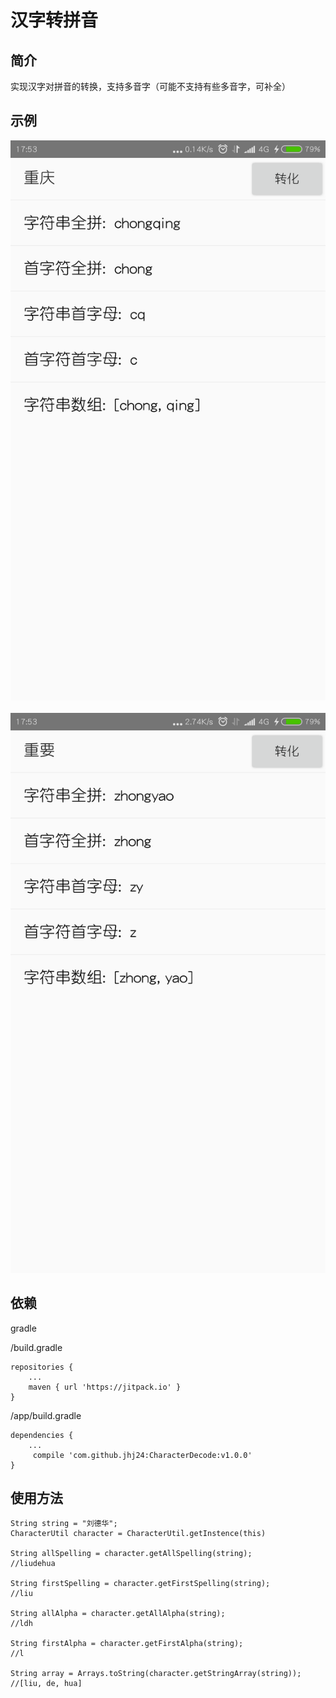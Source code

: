# 汉字转拼音
## 简介
实现汉字对拼音的转换，支持多音字（可能不支持有些多音字，可补全）

## 示例

![重庆](https://github.com/jhj24/CharacterDecode/raw/master/app/screenshot/chongqing.png)                            ![重要](https://github.com/jhj24/CharacterDecode/raw/master/app/screenshot/zhongyao.png)


## 依赖

gradle

/build.gradle
```
repositories {
    ...
    maven { url 'https://jitpack.io' }
}
```
/app/build.gradle
```
dependencies {
    ...
     compile 'com.github.jhj24:CharacterDecode:v1.0.0'
}
```

## 使用方法
```
String string = "刘德华";
CharacterUtil character = CharacterUtil.getInstence(this)

String allSpelling = character.getAllSpelling(string);
//liudehua

String firstSpelling = character.getFirstSpelling(string);
//liu

String allAlpha = character.getAllAlpha(string);
//ldh

String firstAlpha = character.getFirstAlpha(string);
//l

String array = Arrays.toString(character.getStringArray(string));
//[liu, de, hua]

```
